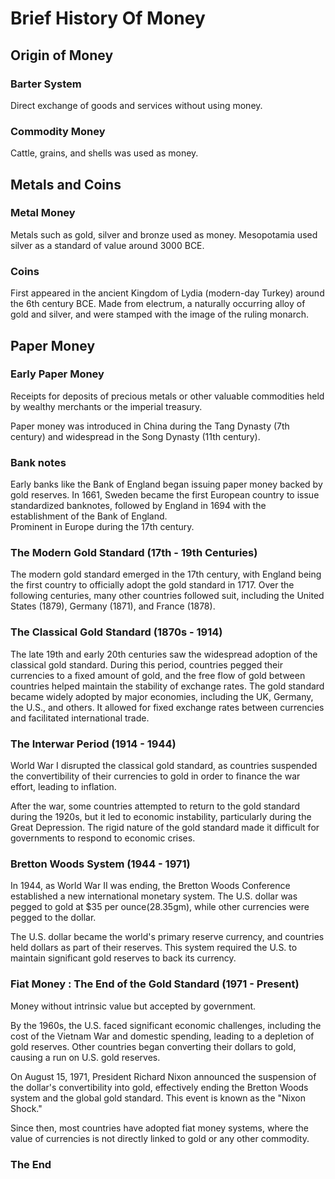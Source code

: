 # Brief History Of Money

## Origin of Money

### Barter System

Direct exchange of goods and services without using money.

### Commodity Money

Cattle, grains, and shells was used as money.

## Metals and Coins

### Metal Money

Metals such as gold, silver and bronze used as money.
Mesopotamia used silver as a standard of value around 3000 BCE.

### Coins

First appeared in the ancient Kingdom of Lydia (modern-day Turkey) around the 6th century BCE. Made from electrum, a naturally occurring alloy of gold and silver, and were stamped with the image of the ruling monarch.

## Paper Money

### Early Paper Money

Receipts for deposits of precious metals or other valuable commodities held by wealthy merchants or the imperial treasury.

Paper money was introduced in China during the Tang Dynasty (7th century) and widespread in the Song Dynasty (11th century).

### Bank notes

Early banks like the Bank of England began issuing paper money backed by gold reserves. In 1661, Sweden became the first European country to issue standardized banknotes, followed by England in 1694 with the establishment of the Bank of England.<br/>
Prominent in Europe during the 17th century.

### The Modern Gold Standard (17th - 19th Centuries)

The modern gold standard emerged in the 17th century, with England being the first country to officially adopt the gold standard in 1717. Over the following centuries, many other countries followed suit, including the United States (1879), Germany (1871), and France (1878).

### The Classical Gold Standard (1870s - 1914)

The late 19th and early 20th centuries saw the widespread adoption of the classical gold standard. During this period, countries pegged their currencies to a fixed amount of gold, and the free flow of gold between countries helped maintain the stability of exchange rates.
The gold standard became widely adopted by major economies, including the UK, Germany, the U.S., and others. It allowed for fixed exchange rates between currencies and facilitated international trade.

### The Interwar Period (1914 - 1944)

World War I disrupted the classical gold standard, as countries suspended the convertibility of their currencies to gold in order to finance the war effort, leading to inflation.

After the war, some countries attempted to return to the gold standard during the 1920s, but it led to economic instability, particularly during the Great Depression. The rigid nature of the gold standard made it difficult for governments to respond to economic crises.

### Bretton Woods System (1944 - 1971)

In 1944, as World War II was ending, the Bretton Woods Conference established a new international monetary system. The U.S. dollar was pegged to gold at $35 per ounce(28.35gm), while other currencies were pegged to the dollar.

The U.S. dollar became the world's primary reserve currency, and countries held dollars as part of their reserves. This system required the U.S. to maintain significant gold reserves to back its currency.

### Fiat Money : The End of the Gold Standard (1971 - Present)

Money without intrinsic value but accepted by government.

By the 1960s, the U.S. faced significant economic challenges, including the cost of the Vietnam War and domestic spending, leading to a depletion of gold reserves. Other countries began converting their dollars to gold, causing a run on U.S. gold reserves.

On August 15, 1971, President Richard Nixon announced the suspension of the dollar's convertibility into gold, effectively ending the Bretton Woods system and the global gold standard. This event is known as the "Nixon Shock."

Since then, most countries have adopted fiat money systems, where the value of currencies is not directly linked to gold or any other commodity.

### The End
